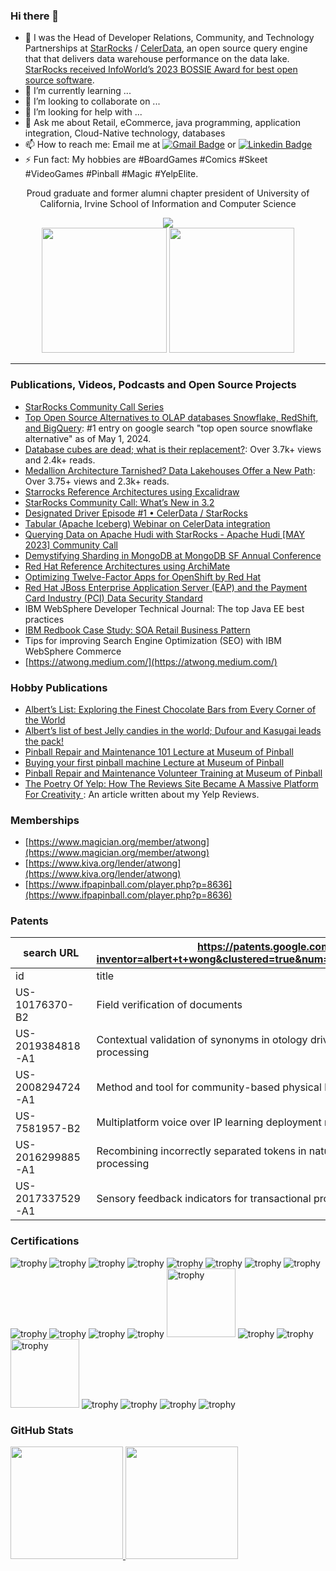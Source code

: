 ### Hi there 👋

- 🔭 I was the Head of Developer Relations, Community, and Technology Partnerships at <a href=http://starrocks.io>StarRocks</a> / <a href=http://celerdata.com>CelerData</a>, an open source query engine that that delivers data warehouse performance on the data lake.  [StarRocks received InfoWorld’s 2023 BOSSIE Award for best open source software](https://www.infoworld.com/article/3709196/the-best-open-source-software-of-2023.html).
- 🌱 I’m currently learning ...
- 👯 I’m looking to collaborate on ...
- 🤔 I’m looking for help with ...
- 💬 Ask me about Retail, eCommerce, java programming, application integration, Cloud-Native technology, databases
- 📫 How to reach me: Email me at [![Gmail Badge](https://img.shields.io/badge/-Gmail-c14438?style=flat&logo=Gmail&logoColor=white&link=mailto:atwong@alumni.uci.edu)](mailto:atwong@alumni.uci.edu) or [![Linkedin Badge](https://img.shields.io/badge/-LinkedIn-blue?style=flat&logo=Linkedin&logoColor=white&link=https://linkedin.com/in/atwong)](https://linkedin.com/in/atwong)
- ⚡ Fun fact: My hobbies are #BoardGames #Comics #Skeet #VideoGames #Pinball #Magic #YelpElite.

<div align="center">
  Proud graduate and former alumni chapter president of University of California, Irvine School of Information and Computer Science<p></p><a href=http://ics.uci.edu><img src="http://ics.uci.edu/wp-content/uploads/2020/06/logo-fullcolor.svg"></a>
</div>

<div align="center">
  <img width=200 src=https://ikonick.com/cdn/shop/files/monopolynew-successfinal_canvas_canvas-vertical_800x800_f3dbc499-4da7-4485-a7a9-b5c47f6ceb30_640x640_crop_center.jpg?v=1684518324>
  <img width=200 src=https://ikonick.com/cdn/shop/files/monopolynew-happinessfinal_canvas_canvas-vertical_800x800_ca0527a5-96e3-464c-ad3f-31034d882516_640x640_crop_center.jpg?v=1685519551>
</div>
  
---

### Publications, Videos, Podcasts and Open Source Projects

- [StarRocks Community Call Series](https://www.youtube.com/playlist?list=PL0eWwaesODdjCFR9ZkOGEKmuaEowo6lVJ)
- [Top Open Source Alternatives to OLAP databases Snowflake, RedShift, and BigQuery](https://atwong.medium.com/top-open-source-alternatives-to-olap-databases-snowflake-redshift-and-bigquery-21b4f0f0cd31): #1 entry on google search "top open source snowflake alternative" as of May 1, 2024.
- [Database cubes are dead; what is their replacement?](https://atwong.medium.com/database-cubes-are-dead-what-is-their-replacement-999a0014f32c): Over 3.7k+ views and 2.4k+ reads.
- [Medallion Architecture Tarnished? Data Lakehouses Offer a New Path](https://blog.devgenius.io/medallion-architecture-tarnished-data-lakehouses-offer-a-new-path-384402f63892): Over 3.75+ views and 2.3k+ reads.
- [Starrocks Reference Architectures using Excalidraw](https://github.com/StarRocks/starrocks-reference-architecture)
- [StarRocks Community Call: What’s New in 3.2](https://www.youtube.com/watch?v=2h8cL8KWQf8&ab_channel=CelerData)
- [Designated Driver Episode #1 • CelerData / StarRocks](https://podcasts.apple.com/us/podcast/designated-driver-episode-1-celerdata-starrocks/id1612532253?i=1000642704018) 
- [Tabular (Apache Iceberg) Webinar on CelerData integration](https://www.youtube.com/watch?v=bAmcTrX7hCI)
- [Querying Data on Apache Hudi with StarRocks - Apache Hudi [MAY 2023] Community Call](https://www.youtube.com/watch?v=k5QmB4wmef4)
- [Demystifying Sharding in MongoDB at MongoDB SF Annual Conference](https://www.youtube.com/watch?v=8sk75-6W0ik)
- [Red Hat Reference Architectures using ArchiMate](https://github.com/alberttwong/archi_cloudnative)
- <a href="https://access.redhat.com/articles/1752483">Optimizing Twelve-Factor Apps for OpenShift by Red Hat</a>
- [Red Hat JBoss Enterprise Application Server (EAP) and the Payment Card Industry (PCI) Data Security Standard](https://access.redhat.com/articles/1752303)
- IBM WebSphere Developer Technical Journal: The top Java EE best practices
- [IBM Redbook Case Study: SOA Retail Business Pattern](https://www.redbooks.ibm.com/abstracts/redp4459.html)
- Tips for improving Search Engine Optimization (SEO) with IBM WebSphere Commerce
- [https://atwong.medium.com/](https://atwong.medium.com/)

### Hobby Publications

- [Albert’s List: Exploring the Finest Chocolate Bars from Every Corner of the World](https://atwong.medium.com/alberts-list-exploring-the-finest-chocolate-bars-from-every-corner-of-the-world-c6416238c5ab)
- [Albert’s list of best Jelly candies in the world; Dufour and Kasugai leads the pack!](https://atwong.medium.com/alberts-list-of-best-jelly-candies-3e397a8920b2)
- [Pinball Repair and Maintenance 101 Lecture at Museum of Pinball](https://docs.google.com/presentation/d/1T9z1QIHAD7Zl5FpS5IQhta5uxkN7DPXekaHhy5TNbjw/edit?usp=sharing)
- [Buying your first pinball machine Lecture at Museum of Pinball](https://docs.google.com/presentation/d/1wUIPCzpBDDeMunf6jlm1nsliLmKEkopaO2un71k-VRY/edit?usp=sharing)
- [Pinball Repair and Maintenance Volunteer Training at Museum of Pinball](https://docs.google.com/presentation/d/1oC25QkdXRiDE6xf_GV9VyxjrAdF7jf9XYIGuXxUgEgs/edit?usp=sharing)
- [The Poetry Of Yelp: How The Reviews Site Became A Massive Platform For Creativity
](https://www.fastcompany.com/3039952/the-poetry-of-yelp-how-the-reviews-site-became-a-massive-platform-for-c): An article written about my Yelp Reviews.

### Memberships
- [https://www.magician.org/member/atwong](https://www.magician.org/member/atwong)
- [https://www.kiva.org/lender/atwong](https://www.kiva.org/lender/atwong)
- [https://www.ifpapinball.com/player.php?p=8636](https://www.ifpapinball.com/player.php?p=8636)

### Patents

|search URL      |<a href="https://patents.google.com/?inventor=albert+t+wong&clustered=true&num=25&oq=albert+t+wong">https://patents.google.com/?inventor=albert+t+wong&clustered=true&num=25&oq=albert+t+wong</a>|
|----------------|----------------------------------------------------------------------------------------|
|id	|title        |                                                                                        |
|US-10176370-B2	|Field verification of documents |                                                                                        |
|US-2019384818-A1	|Contextual validation of synonyms in otology driven natural language processing |                                                                                        |
|US-2008294724-A1	|Method and tool for community-based physical location awareness |                                                                                        |
|US-7581957-B2	|Multiplatform voice over IP learning deployment methodology |                                                                                        |
|US-2016299885-A1	|Recombining incorrectly separated tokens in natural language processing |                                                                                        |
|US-2017337529-A1	|Sensory feedback indicators for transactional processes |                                                                                        |


### Certifications

<p align=""> 
  <img src="https://images.credly.com/size/110x110/images/6ba6b707-b2cc-4cd7-915e-0fed722885c3/image.png" alt="trophy" />
  <img src="https://images.credly.com/size/110x110/images/34bc0014-2add-4516-98ba-984596c5538b/image.png" alt="trophy" />
  <img src="https://images.credly.com/size/110x110/images/28452e24-9165-415a-9a06-80dbb835f08d/image.png" alt="trophy" />

  <img src="https://images.credly.com/size/110x110/images/6096167c-91fd-4e74-bc85-d2100672fef7/image.png" alt="trophy" />
  
  <img src="https://images.credly.com/size/110x110/images/fdac57a1-cecc-4790-89da-ac5e6121fef1/image.png" alt="trophy" />
  <img src="https://images.credly.com/size/110x110/images/572de0ba-2c59-4816-a59d-b0e1687e45ee/image.png" alt="trophy" />
  <img src="https://images.credly.com/size/110x110/images/19c4e804-54fe-4857-b022-7cfd5520596c/image.png" alt="trophy" />
  <img src="https://images.credly.com/size/110x110/images/b6cf67d4-0533-495b-acfe-9d08bb50bef1/image.png" alt="trophy" />
  <img src="https://images.credly.com/size/110x110/images/2f835cd9-20d9-4251-b478-d4b17814b850/image.png" alt="trophy" />  
  <img src="https://images.credly.com/size/110x110/images/1dd8824f-d6b6-4967-906a-7bd3c0063fae/image.png" alt="trophy" />
  <img src="https://images.credly.com/size/110x110/images/b72dbd4d-654b-499e-96cf-23c2e479ed5a/image.png" alt="trophy" />
  <img src="https://images.credly.com/size/110x110/images/f9b4de93-3647-41b9-a29c-9da66464a277/image.png" alt="trophy" />

  <img height=110 src="https://www.scrumalliance.org/ScrumRedesignDEVSite/media/ScrumAllianceMedia/Certification%20Badges/Official/SAI_BadgeSizes_DigitalBadging_CSM.png" alt="trophy" /> 

  <img src="https://images.credly.com/size/110x110/images/fccd2435-08a7-4e26-a923-dc17fa92fa04/WebSphere_Application_Server_Network_Deployment_V9.0.png" alt="trophy" />
  <img src="https://images.credly.com/size/110x110/images/539cfbad-02d0-40c9-87d9-42a3b80af4cd/Integration_Bus_v10.0.png" alt="trophy" />
  <!-- img src="https://images.credly.com/size/110x110/images/d4028bc5-20d4-41ca-867c-954fadebd456/IBM_MQ_Developer_Essentials.png" alt="trophy" / -->
  <img height=110 src="https://images.credly.com/size/110x110/images/4a14f9a0-96c5-4863-a08a-0927adfcb2f9/Commerce_-_WebSphere_Found_-_v7.png" alt="trophy" />

  <img src="https://images.credly.com/size/110x110/images/be7f90cd-f3ac-4e0d-82c4-0aa5e78e7918/Architect-Experienced.png" alt="trophy" />
  <img src="https://images.credly.com/size/110x110/images/50eb2436-5a87-4357-8893-7920aabe3a5f/Parent-Issuance.png" alt="trophy" />
  <img src="https://images.credly.com/size/110x110/images/a51e9d79-63ac-4cd4-9856-08029d087014/Team-SD.png" alt="trophy" />

  <img src="https://images.credly.com/size/110x110/images/6c9b2a4b-91d5-4093-919a-7eb81cfe74ba/ITIL_Foundation.png" alt="trophy" />
</p>

### GitHub Stats

<div align="left">
  <a href="https://github.com/alberttwong">
  <img height="180em" src="https://github-readme-stats.vercel.app/api?username=alberttwong&show_icons=true&count_private=true"/>
  <img height="180em" src="https://github-readme-stats.vercel.app/api/top-langs/?username=alberttwong&layout=compact&langs_count=7"/>
</div>
